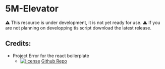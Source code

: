 # 5M-Elevator

⚠️ This resource is under development, it is not yet ready for use.
⚠️ If you are not planning on developping tis script download the latest  release.

## Credits:
- Project Error for the react boilerplate
  - [![license](https://img.shields.io/badge/license-MIT-blue.svg)](https://github.com/project-error/pe-utils/master/LICENSE) [Github Repo](https://github.com/project-error/fivem-react-boilerplate-lua)